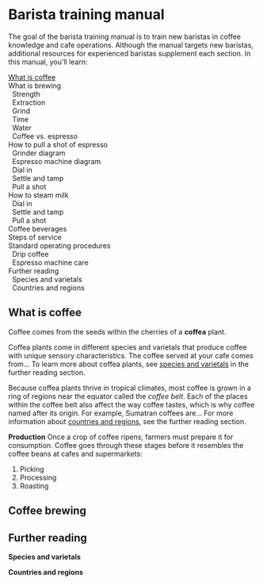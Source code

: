 # Barista training manual  
The goal of the barista training manual is to train new baristas in coffee knowledge and cafe operations. Although the manual targets new baristas, additional resources for experienced baristas supplement each section. In this manual, you'll learn: 

[What is coffee](#what-is-coffee)<br>           <!--Use HTML to format collapsable table of contents-->
What is brewing<br> 
&nbsp; Strength<br>
&nbsp; Extraction<br>
&nbsp; Grind<br>
&nbsp; Time<br>
&nbsp; Water<br>
&nbsp; Coffee vs. espresso<br>
How to pull a shot of espresso<br>
&nbsp; Grinder diagram<br>
&nbsp; Espresso machine diagram<br>
&nbsp; Dial in<br>
&nbsp; Settle and tamp<br>
&nbsp; Pull a shot<br>
How to steam milk<br>
&nbsp; Dial in<br>
&nbsp; Settle and tamp<br>
&nbsp; Pull a shot<br>
Coffee beverages<br> 
Steps of service<br>
Standard operating procedures<br> 
&nbsp; Drip coffee<br>
&nbsp; Espresso machine care<br>
Further reading<br>
&nbsp; Species and varietals<br> 
&nbsp; Countries and regions<br>

## What is coffee 
Coffee comes from the seeds within the cherries of a **coffea** plant.

<!--Add isolated image titled "Diagram of coffee plant anatomy" here-->

Coffea plants come in different species and varietals that produce coffee with unique sensory characteristics. The coffee served at your cafe comes from... To learn more about coffea plants, see <a href="#species-and-varietals">species and varietals</a> in the further reading section.  

Because coffea plants thrive in tropical climates, most coffee is grown in a ring of regions near the equator called the *coffee belt*. Each of the places within the coffee belt also affect the way coffee tastes, which is why coffee named after its origin. For example, Sumatran coffees are... For more information about <a href="#countries-and-regions">countries and regions</a>, see the further reading section. 

<!--Add isolated image titled "The coffee belt" here--> 

**Production**
Once a crop of coffee ripens, farmers must prepare it for consumption. Coffee goes through these stages before it resembles the coffee beans at cafes and supermarkets: 

1. Picking 
2. Processing 
3. Roasting 

## Coffee brewing  

## Further reading 
<a name="species-and-varietals">**Species and varietals**</a>

<a name="countries-and-regions">**Countries and regions**</a> 
